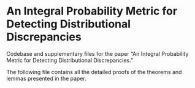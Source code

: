 # An Integral Probability Metric for Detecting Distributional Discrepancies
Codebase and supplementary files for the paper “An Integral Probability Metric for Detecting Distributional Discrepancies.”

The following file contains all the detailed proofs of the theorems and lemmas presented in the paper.


